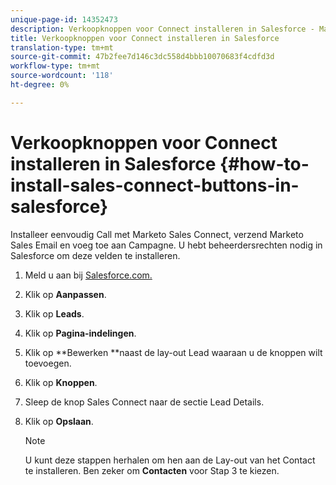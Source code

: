 ```yaml
---
unique-page-id: 14352473
description: Verkoopknoppen voor Connect installeren in Salesforce - Marketo Docs - Productdocumentatie
title: Verkoopknoppen voor Connect installeren in Salesforce
translation-type: tm+mt
source-git-commit: 47b2fee7d146c3dc558d4bbb10070683f4cdfd3d
workflow-type: tm+mt
source-wordcount: '118'
ht-degree: 0%

---
```



# Verkoopknoppen voor Connect installeren in Salesforce {#how-to-install-sales-connect-buttons-in-salesforce}

Installeer eenvoudig Call met Marketo Sales Connect, verzend Marketo Sales Email en voeg toe aan Campagne. U hebt beheerdersrechten nodig in Salesforce om deze velden te installeren.

1. Meld u aan bij [Salesforce.com.](http://Salesforce.com)
1. Klik op **Aanpassen**.
1. Klik op **Leads**.
1. Klik op **Pagina-indelingen**.
1. Klik op **Bewerken **naast de lay-out Lead waaraan u de knoppen wilt toevoegen.
1. Klik op **Knoppen**.
1. Sleep de knop Sales Connect naar de sectie Lead Details.
1. Klik op **Opslaan**.

   >[!NOTE]
   >
   >U kunt deze stappen herhalen om hen aan de Lay-out van het Contact te installeren. Ben zeker om **Contacten** voor Stap 3 te kiezen.

